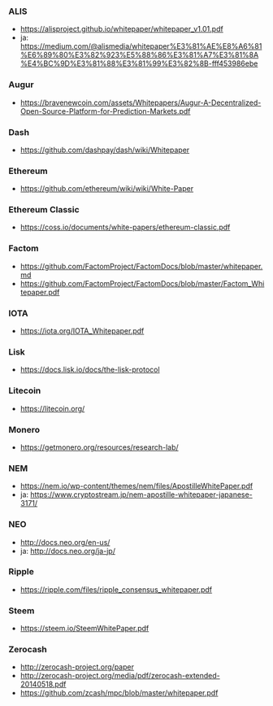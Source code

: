 ### ALIS
- https://alisproject.github.io/whitepaper/whitepaper_v1.01.pdf
- ja:  https://medium.com/@alismedia/whitepaper%E3%81%AE%E8%A6%81%E6%89%80%E3%82%923%E5%88%86%E3%81%A7%E3%81%8A%E4%BC%9D%E3%81%88%E3%81%99%E3%82%8B-fff453986ebe
### Augur
- https://bravenewcoin.com/assets/Whitepapers/Augur-A-Decentralized-Open-Source-Platform-for-Prediction-Markets.pdf
### Dash
- https://github.com/dashpay/dash/wiki/Whitepaper
### Ethereum
- https://github.com/ethereum/wiki/wiki/White-Paper
### Ethereum Classic
- https://coss.io/documents/white-papers/ethereum-classic.pdf
### Factom
- https://github.com/FactomProject/FactomDocs/blob/master/whitepaper.md
- https://github.com/FactomProject/FactomDocs/blob/master/Factom_Whitepaper.pdf
### IOTA
- https://iota.org/IOTA_Whitepaper.pdf
### Lisk
- https://docs.lisk.io/docs/the-lisk-protocol
### Litecoin
- https://litecoin.org/
### Monero
- https://getmonero.org/resources/research-lab/
### NEM
- https://nem.io/wp-content/themes/nem/files/ApostilleWhitePaper.pdf
- ja: https://www.cryptostream.jp/nem-apostille-whitepaper-japanese-3171/
### NEO
- http://docs.neo.org/en-us/
- ja: http://docs.neo.org/ja-jp/
### Ripple
- https://ripple.com/files/ripple_consensus_whitepaper.pdf
### Steem
- https://steem.io/SteemWhitePaper.pdf
### Zerocash
- http://zerocash-project.org/paper
- http://zerocash-project.org/media/pdf/zerocash-extended-20140518.pdf
- https://github.com/zcash/mpc/blob/master/whitepaper.pdf
